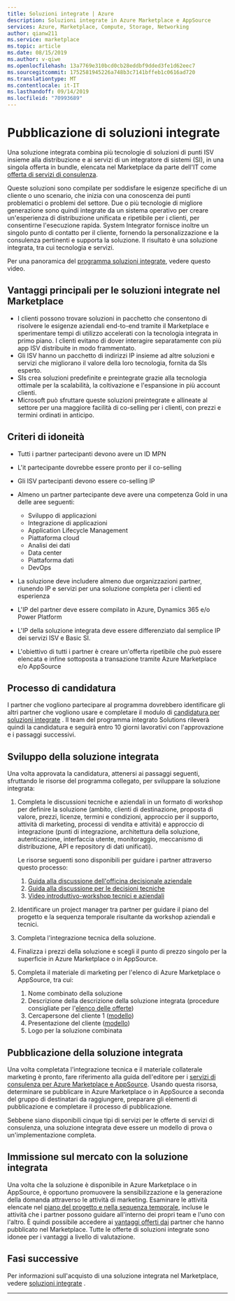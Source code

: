 ```yaml
---
title: Soluzioni integrate | Azure
description: Soluzioni integrate in Azure Marketplace e AppSource
services: Azure, Marketplace, Compute, Storage, Networking
author: qianw211
ms.service: marketplace
ms.topic: article
ms.date: 08/15/2019
ms.author: v-qiwe
ms.openlocfilehash: 13a7769e310bcd0cb28eddbf9dded3fe1d62eec7
ms.sourcegitcommit: 1752581945226a748b3c7141bffeb1c0616ad720
ms.translationtype: MT
ms.contentlocale: it-IT
ms.lasthandoff: 09/14/2019
ms.locfileid: "70993689"
---
```

# <a name="publishing-integrated-solutions"></a>Pubblicazione di soluzioni integrate

Una soluzione integrata combina più tecnologie di soluzioni di punti ISV insieme alla distribuzione e ai servizi di un integratore di sistemi (SI), in una singola offerta in bundle, elencata nel Marketplace da parte dell'IT come [offerta di servizi di consulenza](https://docs.microsoft.com/azure/marketplace/consulting-services).

Queste soluzioni sono compilate per soddisfare le esigenze specifiche di un cliente o uno scenario, che inizia con una conoscenza dei punti problematici o problemi del settore. Due o più tecnologie di migliore generazione sono quindi integrate da un sistema operativo per creare un'esperienza di distribuzione unificata e ripetibile per i clienti, per consentirne l'esecuzione rapida. System Integrator fornisce inoltre un singolo punto di contatto per il cliente, fornendo la personalizzazione e la consulenza pertinenti e supporta la soluzione. Il risultato è una soluzione integrata, tra cui tecnologia e servizi.

Per una panoramica del [programma soluzioni integrate](https://aka.ms/AA5qos4), vedere questo video.

## <a name="key-benefits-to-integrated-solutions-in-the-marketplace"></a>Vantaggi principali per le soluzioni integrate nel Marketplace

* I clienti possono trovare soluzioni in pacchetto che consentono di risolvere le esigenze aziendali end-to-end tramite il Marketplace e sperimentare tempi di utilizzo accelerati con la tecnologia integrata in primo piano. I clienti evitano di dover interagire separatamente con più app ISV distribuite in modo frammentato.
* Gli ISV hanno un pacchetto di indirizzi IP insieme ad altre soluzioni e servizi che migliorano il valore della loro tecnologia, fornita da SIs esperto.
* SIs crea soluzioni predefinite e preintegrate grazie alla tecnologia ottimale per la scalabilità, la coltivazione e l'espansione in più account clienti.
* Microsoft può sfruttare queste soluzioni preintegrate e allineate al settore per una maggiore facilità di co-selling per i clienti, con prezzi e termini ordinati in anticipo. 

## <a name="eligibility-criteria"></a>Criteri di idoneità

* Tutti i partner partecipanti devono avere un ID MPN
* L'it partecipante dovrebbe essere pronto per il co-selling
* Gli ISV partecipanti devono essere co-selling IP 
* Almeno un partner partecipante deve avere una competenza Gold in una delle aree seguenti:

    * Sviluppo di applicazioni
    * Integrazione di applicazioni
    * Application Lifecycle Management
    * Piattaforma cloud
    * Analisi dei dati
    * Data center
    * Piattaforma dati
    * DevOps

* La soluzione deve includere almeno due organizzazioni partner, riunendo IP e servizi per una soluzione completa per i clienti ed esperienza
* L'IP del partner deve essere compilato in Azure, Dynamics 365 e/o Power Platform
* L'IP della soluzione integrata deve essere differenziato dal semplice IP dei servizi ISV e Basic SI.
* L'obiettivo di tutti i partner è creare un'offerta ripetibile che può essere elencata e infine sottoposta a transazione tramite Azure Marketplace e/o AppSource

## <a name="nomination-process"></a>Processo di candidatura

I partner che vogliono partecipare al programma dovrebbero identificare gli altri partner che vogliono usare e completare il modulo di [candidatura per soluzioni integrate](https://aka.ms/AA5qicu) . Il team del programma integrato Solutions rileverà quindi la candidatura e seguirà entro 10 giorni lavorativi con l'approvazione e i passaggi successivi. 

## <a name="developing-your-integrated-solution"></a>Sviluppo della soluzione integrata 

Una volta approvata la candidatura, attenersi ai passaggi seguenti, sfruttando le risorse del programma collegato, per sviluppare la soluzione integrata: 

1. Completa le discussioni tecniche e aziendali in un formato di workshop per definire la soluzione (ambito, clienti di destinazione, proposta di valore, prezzi, licenze, termini e condizioni, approccio per il supporto, attività di marketing, processi di vendita e attività) e approccio di integrazione (punti di integrazione, architettura della soluzione, autenticazione, interfaccia utente, monitoraggio, meccanismo di distribuzione, API e repository di dati unificati). 

    Le risorse seguenti sono disponibili per guidare i partner attraverso questo processo:

    1. [Guida alla discussione dell'officina decisionale aziendale](https://aka.ms/AA5qicx)
    1. [Guida alla discussione per le decisioni tecniche](https://aka.ms/AA5qid1)
    1. [Video introduttivo-workshop tecnici e aziendali](https://aka.ms/AA5qos9)

1. Identificare un project manager tra partner per guidare il piano del progetto e la sequenza temporale risultante da workshop aziendali e tecnici.

1. Completa l'integrazione tecnica della soluzione.

1. Finalizza i prezzi della soluzione e scegli il punto di prezzo singolo per la superficie in Azure Marketplace o in AppSource.

1. Completa il materiale di marketing per l'elenco di Azure Marketplace o AppSource, tra cui:

    1. Nome combinato della soluzione
    2. Descrizione della descrizione della soluzione integrata (procedure consigliate per l'[elenco delle offerte](https://docs.microsoft.com/azure/marketplace/gtm-offer-listing-best-practices))
    1. Cercapersone del cliente 1 ([modello](https://aka.ms/AA5s08a))
    1. Presentazione del cliente ([modello](https://aka.ms/AA5s7ql))
    1. Logo per la soluzione combinata 

## <a name="publishing-your-integrated-solution"></a>Pubblicazione della soluzione integrata 

Una volta completata l'integrazione tecnica e il materiale collaterale marketing è pronto, fare riferimento alla guida dell'editore per i [servizi di consulenza per Azure Marketplace e AppSource](https://docs.microsoft.com/azure/marketplace/consulting-services). Usando questa risorsa, determinare se pubblicare in Azure Marketplace o in AppSource a seconda del gruppo di destinatari da raggiungere, preparare gli elementi di pubblicazione e completare il processo di pubblicazione.

Sebbene siano disponibili cinque tipi di servizi per le offerte di servizi di consulenza, una soluzione integrata deve essere un modello di prova o un'implementazione completa.

## <a name="going-to-market-with-your-integrated-solution"></a>Immissione sul mercato con la soluzione integrata 

Una volta che la soluzione è disponibile in Azure Marketplace o in AppSource, è opportuno promuovere la sensibilizzazione e la generazione della domanda attraverso le attività di marketing. Esaminare le attività elencate nel [piano del progetto e nella sequenza temporale](https://aka.ms/AA5qiuc), incluse le attività che i partner possono guidare all'interno dei propri team e l'uno con l'altro. È quindi possibile accedere ai [vantaggi offerti dai](https://docs.microsoft.com/azure/marketplace/gtm-your-marketplace-benefits#list-trial-and-consulting-benefits) partner che hanno pubblicato nel Marketplace. Tutte le offerte di soluzioni integrate sono idonee per i vantaggi a livello di valutazione.

## <a name="next-steps"></a>Fasi successive

Per informazioni sull'acquisto di una soluzione integrata nel Marketplace, vedere [soluzioni integrate](https://docs.microsoft.com/azure/marketplace/integrated-solutions) .

---
